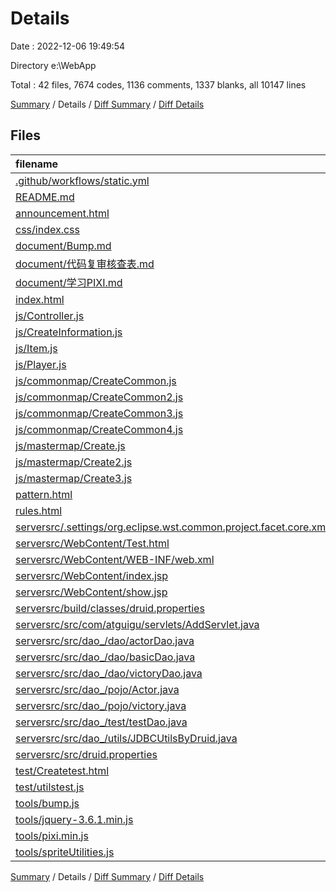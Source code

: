 # Details

Date : 2022-12-06 19:49:54

Directory e:\\WebApp

Total : 42 files,  7674 codes, 1136 comments, 1337 blanks, all 10147 lines

[Summary](results.md) / Details / [Diff Summary](diff.md) / [Diff Details](diff-details.md)

## Files
| filename | language | code | comment | blank | total |
| :--- | :--- | ---: | ---: | ---: | ---: |
| [.github/workflows/static.yml](/.github/workflows/static.yml) | YAML | 30 | 7 | 6 | 43 |
| [README.md](/README.md) | Markdown | 38 | 0 | 6 | 44 |
| [announcement.html](/announcement.html) | HTML | 46 | 3 | 4 | 53 |
| [css/index.css](/css/index.css) | CSS | 4 | 0 | 0 | 4 |
| [document/Bump.md](/document/Bump.md) | Markdown | 371 | 0 | 56 | 427 |
| [document/代码复审核查表.md](/document/%E4%BB%A3%E7%A0%81%E5%A4%8D%E5%AE%A1%E6%A0%B8%E6%9F%A5%E8%A1%A8.md) | Markdown | 66 | 0 | 53 | 119 |
| [document/学习PIXI.md](/document/%E5%AD%A6%E4%B9%A0PIXI.md) | Markdown | 2,008 | 0 | 507 | 2,515 |
| [index.html](/index.html) | HTML | 58 | 0 | 3 | 61 |
| [js/Controller.js](/js/Controller.js) | JavaScript | 16 | 0 | 0 | 16 |
| [js/CreateInformation.js](/js/CreateInformation.js) | JavaScript | 223 | 5 | 12 | 240 |
| [js/Item.js](/js/Item.js) | JavaScript | 13 | 0 | 1 | 14 |
| [js/Player.js](/js/Player.js) | JavaScript | 73 | 3 | 3 | 79 |
| [js/commonmap/CreateCommon.js](/js/commonmap/CreateCommon.js) | JavaScript | 279 | 7 | 23 | 309 |
| [js/commonmap/CreateCommon2.js](/js/commonmap/CreateCommon2.js) | JavaScript | 243 | 7 | 18 | 268 |
| [js/commonmap/CreateCommon3.js](/js/commonmap/CreateCommon3.js) | JavaScript | 349 | 7 | 18 | 374 |
| [js/commonmap/CreateCommon4.js](/js/commonmap/CreateCommon4.js) | JavaScript | 325 | 7 | 22 | 354 |
| [js/mastermap/Create.js](/js/mastermap/Create.js) | JavaScript | 404 | 31 | 15 | 450 |
| [js/mastermap/Create2.js](/js/mastermap/Create2.js) | JavaScript | 356 | 39 | 18 | 413 |
| [js/mastermap/Create3.js](/js/mastermap/Create3.js) | JavaScript | 486 | 46 | 22 | 554 |
| [pattern.html](/pattern.html) | HTML | 55 | 3 | 4 | 62 |
| [rules.html](/rules.html) | HTML | 48 | 3 | 3 | 54 |
| [serversrc/.settings/org.eclipse.wst.common.project.facet.core.xml](/serversrc/.settings/org.eclipse.wst.common.project.facet.core.xml) | XML | 10 | 0 | 1 | 11 |
| [serversrc/WebContent/Test.html](/serversrc/WebContent/Test.html) | HTML | 35 | 3 | 2 | 40 |
| [serversrc/WebContent/WEB-INF/web.xml](/serversrc/WebContent/WEB-INF/web.xml) | XML | 17 | 0 | 0 | 17 |
| [serversrc/WebContent/index.jsp](/serversrc/WebContent/index.jsp) | HTML | 28 | 3 | 1 | 32 |
| [serversrc/WebContent/show.jsp](/serversrc/WebContent/show.jsp) | HTML | 34 | 3 | 0 | 37 |
| [serversrc/build/classes/druid.properties](/serversrc/build/classes/druid.properties) | Properties | 8 | 5 | 0 | 13 |
| [serversrc/src/com/atguigu/servlets/AddServlet.java](/serversrc/src/com/atguigu/servlets/AddServlet.java) | Java | 62 | 0 | 4 | 66 |
| [serversrc/src/dao_/dao/actorDao.java](/serversrc/src/dao_/dao/actorDao.java) | Java | 3 | 0 | 3 | 6 |
| [serversrc/src/dao_/dao/basicDao.java](/serversrc/src/dao_/dao/basicDao.java) | Java | 34 | 0 | 5 | 39 |
| [serversrc/src/dao_/dao/victoryDao.java](/serversrc/src/dao_/dao/victoryDao.java) | Java | 3 | 0 | 2 | 5 |
| [serversrc/src/dao_/pojo/Actor.java](/serversrc/src/dao_/pojo/Actor.java) | Java | 39 | 0 | 11 | 50 |
| [serversrc/src/dao_/pojo/victory.java](/serversrc/src/dao_/pojo/victory.java) | Java | 39 | 0 | 10 | 49 |
| [serversrc/src/dao_/test/testDao.java](/serversrc/src/dao_/test/testDao.java) | Java | 24 | 0 | 4 | 28 |
| [serversrc/src/dao_/utils/JDBCUtilsByDruid.java](/serversrc/src/dao_/utils/JDBCUtilsByDruid.java) | Java | 42 | 0 | 5 | 47 |
| [serversrc/src/druid.properties](/serversrc/src/druid.properties) | Properties | 8 | 5 | 0 | 13 |
| [test/Createtest.html](/test/Createtest.html) | HTML | 55 | 3 | 4 | 62 |
| [test/utilstest.js](/test/utilstest.js) | JavaScript | 279 | 7 | 23 | 309 |
| [tools/bump.js](/tools/bump.js) | JavaScript | 630 | 616 | 223 | 1,469 |
| [tools/jquery-3.6.1.min.js](/tools/jquery-3.6.1.min.js) | JavaScript | 1 | 1 | 0 | 2 |
| [tools/pixi.min.js](/tools/pixi.min.js) | JavaScript | 14 | 8 | 1 | 23 |
| [tools/spriteUtilities.js](/tools/spriteUtilities.js) | JavaScript | 818 | 314 | 244 | 1,376 |

[Summary](results.md) / Details / [Diff Summary](diff.md) / [Diff Details](diff-details.md)